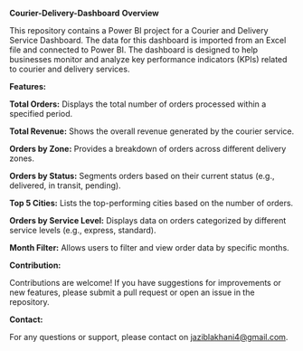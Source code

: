 **Courier-Delivery-Dashboard**
**Overview**

This repository contains a Power BI project for a Courier and Delivery Service Dashboard. The data for this dashboard is imported from an Excel file and connected to Power BI. The dashboard is designed to help businesses monitor and analyze key performance indicators (KPIs) related to courier and delivery services.

**Features:**

**Total Orders:** Displays the total number of orders processed within a specified period.

**Total Revenue:** Shows the overall revenue generated by the courier service.

**Orders by Zone:** Provides a breakdown of orders across different delivery zones.

**Orders by Status:** Segments orders based on their current status (e.g., delivered, in transit, pending).

**Top 5 Cities:** Lists the top-performing cities based on the number of orders.

**Orders by Service Level:** Displays data on orders categorized by different service levels (e.g., express, standard).

**Month Filter:** Allows users to filter and view order data by specific months.

**Contribution:**

Contributions are welcome! If you have suggestions for improvements or new features, please submit a pull request or open an issue in the repository.

**Contact:**

For any questions or support, please contact on jaziblakhani4@gmail.com.
